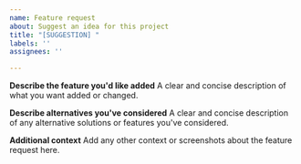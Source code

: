 ```yaml
---
name: Feature request
about: Suggest an idea for this project
title: "[SUGGESTION] "
labels: ''
assignees: ''

---
```


**Describe the feature you'd like added**
A clear and concise description of what you want added or changed.

**Describe alternatives you've considered**
A clear and concise description of any alternative solutions or features you've considered.

**Additional context**
Add any other context or screenshots about the feature request here.
